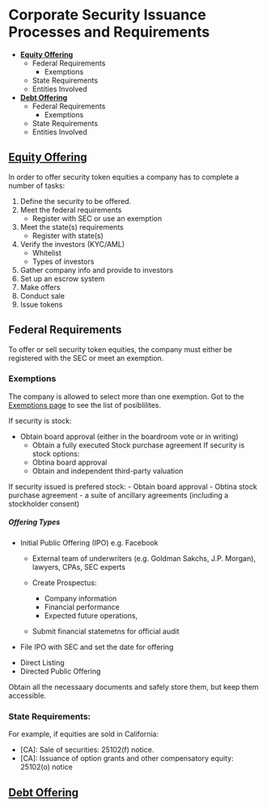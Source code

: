 <a id="toc"></a>
# Corporate Security Issuance Processes and Requirements
* **[Equity Offering](#equityoffering)**
    * Federal Requirements
        * Exemptions
    * State Requirements
    * Entities Involved
* **[Debt Offering](#debtoffering)**
    * Federal Requirements
        * Exemptions
    * State Requirements
    * Entities Involved
  

<a id="equityoffering"></a>
## [Equity Offering](#toc)
In order to offer security token equities a company has to complete a number of tasks:

1. Define the security to be offered.
1. Meet the federal requirements
    - Register with SEC or use an exemption  
2. Meet the state(s) requirements
    - Register with state(s)  
3. Verify the investors (KYC/AML)  
   - Whitelist
   - Types of investors
4. Gather company info and provide to investors
5. Set up an escrow system  
6. Make offers  
7. Conduct sale  
8. Issue tokens

## Federal Requirements
To offer or sell security token equities, the company must either be registered with the SEC or meet an exemption.

### Exemptions		
The company is allowed to select more than one exemption. Got to the [Exemptions page](exemptions.md) to see the list of posiblilites.

  
If security is stock:  
 * Obtain board approval (either in the boardroom vote or in writing)
	*  Obtain a fully executed Stock purchase agreement
	If security is stock options:
    *  Obtina board approval
	* Obtain and independent third-party valuation

If security issued is prefered stock:
    - Obtain board approval
    - Obtina stock purchase agreement
    - a suite of ancillary agreements (including a stockholder consent)

##### Offering Types
* Initial Public Offering (IPO) e.g. Facebook
    - External team of underwriters (e.g. Goldman Sakchs, J.P. Morgan), lawyers, CPAs, SEC experts  
	- Create Prospectus:  
		* Company information  
		* Financial performance  
		* Expected future operations,  

    - Submit financial statemetns for official audit
- File IPO with SEC and set the date for offering 

* Direct Listing
* Directed Public Offering


Obtain all the necessaary documents and safely store them, but keep them accessible.


### State Requirements:
For example, if equities are sold in California:
*  [CA]: Sale of securities: 25102(f) notice.
* [CA]: Issuance of option grants and other compensatory equity: 25102(o) notice

<a id="debtoffering"></a>
## [Debt Offering](#toc)
